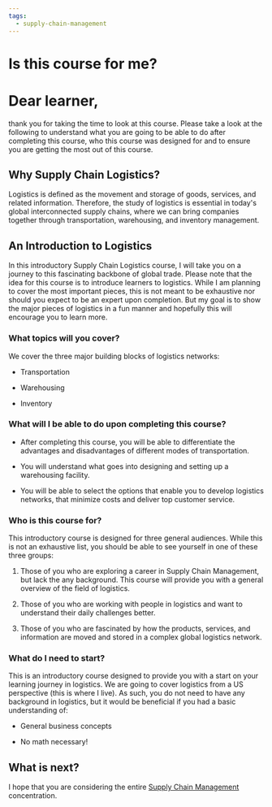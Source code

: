 ```yaml
---
tags:
  - supply-chain-management
---
```

# Is this course for me?

# Dear learner,

thank you for taking the time to look at this course. Please take a look at the following to understand what you are going to be able to do after completing this course, who this course was designed for and to ensure you are getting the most out of this course.

## Why Supply Chain Logistics?

Logistics is defined as the movement and storage of goods, services, and related information. Therefore, the study of logistics is essential in today's global interconnected supply chains, where we can bring companies together through transportation, warehousing, and inventory management.

## An Introduction to Logistics

In this introductory Supply Chain Logistics course, I will take you on a journey to this fascinating backbone of global trade. Please note that the idea for this course is to introduce learners to logistics. While I am planning to cover the most important pieces, this is not meant to be exhaustive nor should you expect to be an expert upon completion. But my goal is to show the major pieces of logistics in a fun manner and hopefully this will encourage you to learn more.

### What topics will you cover?

We cover the three major building blocks of logistics networks:

- Transportation
    
- Warehousing
    
- Inventory
    

### What will I be able to do upon completing this course?

- After completing this course, you will be able to differentiate the advantages and disadvantages of different modes of transportation.
    
- You will understand what goes into designing and setting up a warehousing facility.
    
- You will be able to select the options that enable you to develop logistics networks, that minimize costs and deliver top customer service.
    

### Who is this course for?

This introductory course is designed for three general audiences. While this is not an exhaustive list, you should be able to see yourself in one of these three groups:

1. Those of you who are exploring a career in Supply Chain Management, but lack the any background. This course will provide you with a general overview of the field of logistics.
    
2. Those of you who are working with people in logistics and want to understand their daily challenges better.
    
3. Those of you who are fascinated by how the products, services, and information are moved and stored in a complex global logistics network.
    

### What do I need to start?

This is an introductory course designed to provide you with a start on your learning journey in logistics. We are going to cover logistics from a US perspective (this is where I live). As such, you do not need to have any background in logistics, but it would be beneficial if you had a basic understanding of:

- General business concepts
    
- No math necessary!
    

## What is next?

I hope that you are considering the entire [Supply Chain Management](https://www.coursera.org/specializations/supply-chain-management) concentration.